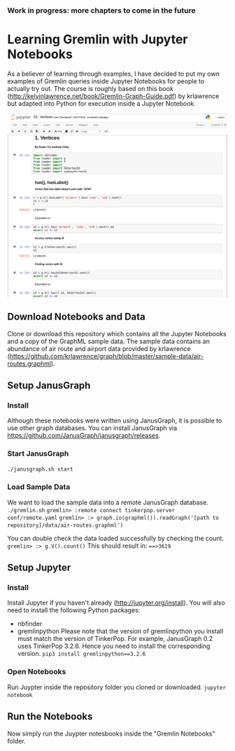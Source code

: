 ### Work in progress: more chapters to come in the future

# Learning Gremlin with Jupyter Notebooks
As a believer of learning through examples, I have decided to put my own examples of Gremlin queries inside Jupyter Notebooks for people to actually try out. The course is roughly based on this book (http://kelvinlawrence.net/book/Gremlin-Graph-Guide.pdf) by krlawrence but adapted into Python for execution inside a Jupyter Notebook.

![alt text](screenshot.png "Kwan Yin Andrew`s guide to learning Gremlin using Jupyter Notebooks")


## Download Notebooks and Data
Clone or download this repository which contains all the Jupyter Notebooks and a copy of the GraphML sample data. The sample data contains an abundance of air route and airport data provided by krlawrence (https://github.com/krlawrence/graph/blob/master/sample-data/air-routes.graphml).

## Setup JanusGraph
### Install
Although these notebooks were written using JanusGraph, it is possible to use other graph databases.
You can install JanusGraph via https://github.com/JanusGraph/janusgraph/releases.

### Start JanusGraph
`./janusgraph.sh start`

### Load Sample Data
We want to load the sample data into a remote JanusGraph database. 
`./gremlin.sh`
`gremlin> :remote connect tinkerpop.server conf/remote.yaml`
`gremlin> :> graph.io(graphml()).readGraph('[path to repository]/data/air-routes.graphml')`

You can double check the data loaded successfully by checking the count.
`gremlin> :> g.V().count()`
This should result in:
`==>3619`

## Setup Jupyter
### Install
Install Jupyter if you haven't already (http://jupyter.org/install).
You will also need to install the following Python packages:
- nbfinder
- gremlinpython
Please note that the version of gremlinpython you install must match the version of TinkerPop. For example, JanusGraph 0.2 uses TinkerPop 3.2.6. Hence you need to install the corresponding version.
`pip3 install gremlinpython==3.2.6`

### Open Notebooks
Run Juypter inside the repository folder you cloned or downloaded.
`jupyter notebook`


## Run the Notebooks
Now simply run the Juypter notesbooks inside the "Gremlin Notebooks" folder.

